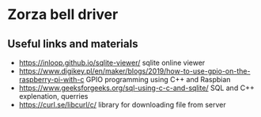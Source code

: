 # Zorza bell driver


## Useful links and materials
- https://inloop.github.io/sqlite-viewer/ sqlite online viewer
- https://www.digikey.pl/en/maker/blogs/2019/how-to-use-gpio-on-the-raspberry-pi-with-c GPIO programming using C++ and Raspbian
- https://www.geeksforgeeks.org/sql-using-c-c-and-sqlite/ SQL and C++ explenation, querries
- https://curl.se/libcurl/c/  library for downloading file from server
